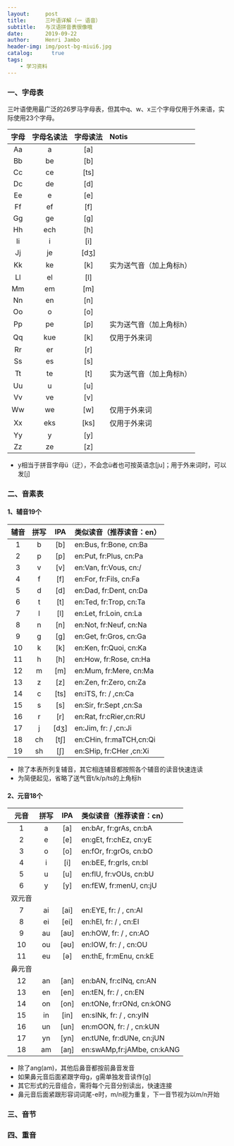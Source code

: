 ```yaml
---
layout:     post
title:      三叶语详解（一 语音）
subtitle:   与汉语拼音表很像哦
date:       2019-09-22
author:     Henri Jambo
header-img: img/post-bg-miui6.jpg
catalog: 	  true
tags:
    - 学习资料
---
```


### 一、字母表
三叶语使用最广泛的26罗马字母表，但其中q、w、x三个字母仅用于外来语，实际使用23个字母。

| 字母 | 字母名读法 | 字母读法   | Notis           |
|:---:|:-----:|:------:|:---------------|
| Aa | a     | \[a\]  |
| Bb | be    | \[b\]  |
| Cc | ce    | \[ts\] |
| Dc | de    | \[d\]  |
| Ee | e     | \[e\]  |
| Ff | ef    | \[f\]  |
| Gg | ge    | \[g\]  |
| Hh | ech   | \[h\]  |
| Ii | i     | \[i\]  |
| Jj | je    | \[dʒ\] |
| Kk | ke    | \[k\]  | 实为送气音（加上角标h）    |
| Ll | el    | \[l\]  |
| Mm | em    | \[m\]  |
| Nn | en    | \[n\]  |
| Oo | o     | \[o\]  |
| Pp | pe    | \[p\]  | 实为送气音（加上角标h）    |
| Qq | kue   | \[k\]  | 仅用于外来词          |
| Rr | er    | \[r\]  |
| Ss | es    | \[s\]  |
| Tt | te    | \[t\]  | 实为送气音（加上角标h）    |
| Uu | u     | \[u\]  |
| Vv | ve    | \[v\]  |
| Ww | we    | \[w\]  | 仅用于外来词          |
| Xx | eks   | \[ks\] | 仅用于外来词          |
| Yy | y     | \[y\]  | 
| Zz | ze    | \[z\]  |

* y相当于拼音字母ü（迂），不会念ü者也可按英语念[ju]；用于外来词时，可以发[j]

### 二、音素表

#### 1、辅音19个

| 辅音 | 拼写 | IPA    | 类似读音（推荐读音：en） |
|:---:|:---:|:------:|:----------------------|
| 1  | b  | \[b\]  | en:Bus,  fr:Bone, cn:Ba |
| 2  | p  | \[p\]  | en:Put,  fr:Plus, cn:Pa |
| 3  | v  | \[v\]  | en:Van,  fr:Vous, cn:/  |
| 4  | f  | \[f\]  | en:For,  fr:Fils, cn:Fa |
| 5  | d  | \[d\]  | en:Dad,  fr:Dent, cn:Da |
| 6  | t  | \[t\]  | en:Ted,  fr:Trop, cn:Ta |
| 7  | l  | \[l\]  | en:Let,  fr:Loin, cn:La |
| 8  | n  | \[n\]  | en:Not,  fr:Neuf, cn:Na |
| 9  | g  | \[g\]  | en:Get,  fr:Gros, cn:Ga |
| 10 | k  | \[k\]  | en:Ken,  fr:Quoi, cn:Ka |
| 11 | h  | \[h\]  | en:How,  fr:Rose, cn:Ha |
| 12 | m  | \[m\]  | en:Mum,  fr:Mere, cn:Ma |
| 13 | z  | \[z\]  | en:Zen,  fr:Zero, cn:Za |
| 14 | c  | \[ts\] | en:iTS,  fr: /   ,cn:Ca |
| 15 | s  | \[s\]  | en:Sir,  fr:Sept ,cn:Sa |
| 16 | r  | \[r\]  | en:Rat,  fr:cRier,cn:RU |
| 17 | j  | \[dʒ\] | en:Jim,  fr: /   ,cn:Ji |
| 18 | ch | \[tʃ\] | en:CHin, fr:maTCH,cn:Qi |
| 19 | sh | \[ʃ\]  | en:SHip, fr:CHer ,cn:Xi |

* 除了本表所列复辅音，其它相连辅音都按照各个辅音的读音快速连读
* 为简便起见，省略了送气音t/k/p/ts的上角标h

#### 2、元音18个

| 元音 | 拼写 | IPA  | 类似读音（推荐读音：cn）       |
|:---:|:---:|:-----:|:---------------------------|
| 1   | a  | \[a\]  | en:bAr,  fr:grAs,  cn:bA   |
| 2   | e  | \[e\]  | en:gEt,  fr:chEz,  cn:yE   |
| 3   | o  | \[o\]  | en:fOr,  fr:grOs,  cn:bO   |
| 4   | i  | \[i\]  | en:bEE,  fr:grIs,  cn:bI   |
| 5   | u  | \[u\]  | en:flU,  fr:vOUs,  cn:bU   |
| 6   | y  | \[y\]  | en:fEW,  fr:menU,  cn:jU   |
| 双元音 |
| 7   | ai | \[ai\] | en:EYE,  fr: /  ,  cn:AI   |
| 8   | ei | \[ei\] | en:hEI,  fr: /  ,  cn:EI   |
| 9   | au | \[aʊ\] | en:hOW,  fr: /  ,  cn:AO   |
| 10  | ou | \[əʊ\] | en:lOW,  fr: /  ,  cn:OU   |
| 11  | eu | \[ə\]  | en:thE,  fr:mEnu,  cn:kE   |
| 鼻元音 |
| 12  | an | \[an\] | en:bAN,  fr:cINq,  cn:AN   |
| 13  | en | \[en\] | en:tEN,  fr: /  ,  cn:EN   |
| 14  | on | \[on\] | en:tONe, fr:rONd,  cn:kONG |
| 15  | in | \[in\] | en:sINk, fr: /  ,  cn:yIN  |
| 16  | un | \[un\] | en:mOON, fr: /  ,  cn:kUN  |
| 17  | yn | \[yn\] | en:tUNe, fr:dUNe,  cn:jUN  |
| 18  | am | \[aŋ\] | en:swAMp,fr:jAMbe, cn:kANG |

* 除了ang(am)，其他后鼻音都按前鼻音发音		
* 如果鼻元音后面紧跟字母g，g需单独发音读作[g]	
* 其它形式的元音组合，需将每个元音分别读出，快速连接
* 鼻元音后面紧跟形容词词尾-e时，m/n视为重复，下一音节视为以m/n开始			

### 三、音节

### 四、重音



